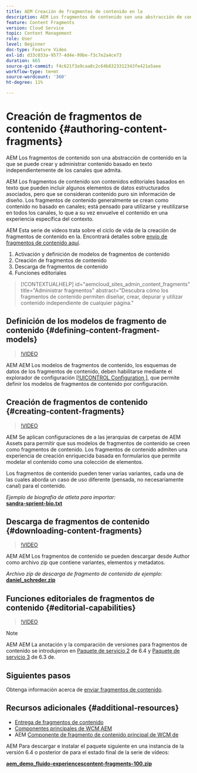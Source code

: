 ```yaml
---
title: AEM Creación de fragmentos de contenido en la
description: AEM Los fragmentos de contenido son una abstracción de contenido en la que se puede crear y administrar contenido basado en texto independientemente de los canales que admita.
feature: Content Fragments
version: Cloud Service
topic: Content Management
role: User
level: Beginner
doc-type: Feature Video
exl-id: d33c033a-9577-4d4e-99be-f3c7e2a4ce73
duration: 665
source-git-commit: f4c621f3a9caa8c2c64b8323312343fe421a5aee
workflow-type: tm+mt
source-wordcount: '360'
ht-degree: 11%

---
```


# Creación de fragmentos de contenido {#authoring-content-fragments}

AEM Los fragmentos de contenido son una abstracción de contenido en la que se puede crear y administrar contenido basado en texto independientemente de los canales que admita.

AEM Los fragmentos de contenido son contenidos editoriales basados en texto que pueden incluir algunos elementos de datos estructurados asociados, pero que se consideran contenido puro sin información de diseño. Los fragmentos de contenido generalmente se crean como contenido no basado en canales; está pensado para utilizarse y reutilizarse en todos los canales, lo que a su vez envuelve el contenido en una experiencia específica del contexto.

AEM Esta serie de vídeos trata sobre el ciclo de vida de la creación de fragmentos de contenido en la. Encontrará detalles sobre [envío de fragmentos de contenido aquí](content-fragments-delivery-feature-video-use.md).

1. Activación y definición de modelos de fragmentos de contenido
2. Creación de fragmentos de contenido
3. Descarga de fragmentos de contenido
4. Funciones editoriales

>[!CONTEXTUALHELP]
>id="aemcloud_sites_admin_content_fragments"
>title="Administrar fragmentos"
>abstract="Descubra cómo los fragmentos de contenido permiten diseñar, crear, depurar y utilizar contenido independiente de cualquier página."

## Definición de los modelos de fragmento de contenido {#defining-content-fragment-models}

>[!VIDEO](https://video.tv.adobe.com/v/22452?quality=12&learn=on)

AEM AEM Los modelos de fragmentos de contenido, los esquemas de datos de los fragmentos de contenido, deben habilitarse mediante el explorador de configuración [[!UICONTROL Configuration ]](https://experienceleague.adobe.com/docs/experience-manager-cloud-service/implementing/developing/configurations.html?lang=es), que permite definir los modelos de fragmentos de contenido por configuración.

## Creación de fragmentos de contenido {#creating-content-fragments}

>[!VIDEO](https://video.tv.adobe.com/v/22451?quality=12&learn=on)

AEM Se aplican configuraciones de a las jerarquías de carpetas de AEM Assets para permitir que sus modelos de fragmentos de contenido se creen como fragmentos de contenido. Los fragmentos de contenido admiten una experiencia de creación enriquecida basada en formularios que permite modelar el contenido como una colección de elementos.

Los fragmentos de contenido pueden tener varias variantes, cada una de las cuales aborda un caso de uso diferente (pensada, no necesariamente canal) para el contenido.

*Ejemplo de biografía de atleta para importar:*\
**[sandra-sprient-bio.txt](assets/sandra-sprient-bio.txt)**

## Descarga de fragmentos de contenido {#downloading-content-fragments}

>[!VIDEO](https://video.tv.adobe.com/v/22450?quality=12&learn=on)

AEM AEM Los fragmentos de contenido se pueden descargar desde Author como archivo zip que contiene variantes, elementos y metadatos.

*Archivo zip de descarga de fragmento de contenido de ejemplo:*\
**[daniel_schreder.zip](assets/daniel_schreder.zip)**

## Funciones editoriales de fragmentos de contenido {#editorial-capabilities}

>[!VIDEO](https://video.tv.adobe.com/v/25891?quality=12&learn=on)

>[!NOTE]
>
> AEM AEM La anotación y la comparación de versiones para fragmentos de contenido se introdujeron en [Paquete de servicio 2](https://helpx.adobe.com/es/experience-manager/aem-releases-updates.html) de 6.4 y [Paquete de servicio 3](https://helpx.adobe.com/es/experience-manager/6-3/release-notes/sp3-release-notes.html) de 6.3 de.

## Siguientes pasos

Obtenga información acerca de [enviar fragmentos de contenido](content-fragments-delivery-feature-video-use.md).

## Recursos adicionales {#additional-resources}

* [Entrega de fragmentos de contenido](content-fragments-delivery-feature-video-use.md)
* [Componentes principales de WCM AEM](https://experienceleague.adobe.com/docs/experience-manager-core-components/using/introduction.html?lang=es)
* AEM [Componente de fragmento de contenido principal de WCM de](https://experienceleague.adobe.com/docs/experience-manager-core-components/using/components/content-fragment-component.html?lang=es)

AEM Para descargar e instalar el paquete siguiente en una instancia de la versión 6.4 o posterior de para el estado final de la serie de vídeos:

**[aem_demo_fluido-experiencescontent-fragments-100.zip](assets/aem_demo_fluid-experiencescontent-fragments-100.zip)**
